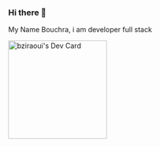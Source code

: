 ### Hi there 👋


My Name Bouchra, i am developer full stack 
<!--
**bziraoui/bziraoui** is a ✨ _special_ ✨ repository because its `README.md` (this file) appears on your GitHub profile.

Here are some ideas to get you started:

- 🔭 I’m currently working on ...
- 🌱 I’m currently learning ...
- 👯 I’m looking to collaborate on ...
- 🤔 I’m looking for help with ...
- 💬 Ask me about ...
- 📫 How to reach me: ...
- 😄 Pronouns: ...
- ⚡ Fun fact: ...
-->
<a href="https://app.daily.dev/bziraoui"><img src="https://api.daily.dev/devcards/22947388d90048c19fd16293e7cb58fd.png?r=nt9"  width="200" alt="bziraoui's Dev Card"/></a>

